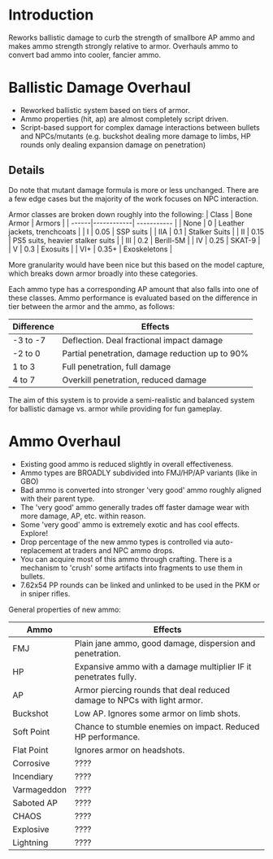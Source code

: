 # Introduction

Reworks ballistic damage to curb the strength of smallbore AP ammo and makes ammo strength strongly relative to armor. Overhauls ammo to convert bad ammo into cooler, fancier ammo.

# Ballistic Damage Overhaul
- Reworked ballistic system based on tiers of armor.
- Ammo properties (hit, ap) are almost completely script driven.
- Script-based support for complex damage interactions between bullets and NPCs/mutants (e.g. buckshot dealing more damage to limbs, HP rounds only dealing expansion damage on penetration)

## Details

Do note that mutant damage formula is more or less unchanged. There are a few edge cases but the majority of the work focuses on NPC interaction.

Armor classes are broken down roughly into the following:
| Class | Bone Armor | Armors      |
| ------|------------| ----------- |
| None  | 0          | Leather jackets, trenchcoats |
| I     | 0.05       | SSP suits |
| IIA   | 0.1        | Stalker Suits |
| II    | 0.15       | PS5 suits, heavier stalker suits |
| III   | 0.2        | Berill-5M |
| IV    | 0.25       | SKAT-9 |
| V     | 0.3        | Exosuits |
| VI+   | 0.35+      | Exoskeletons |

More granularity would have been nice but this based on the model capture, which breaks down armor broadly into these categories.

Each ammo type has a corresponding AP amount that also falls into one of these classes. Ammo performance is evaluated based on the difference in tier between the armor and the ammo, as follows:

| Difference | Effects    |
| -----------|------------|
| -3 to -7   | Deflection. Deal fractional impact damage |
| -2 to 0    | Partial penetration, damage reduction up to 90% |
| 1 to 3     | Full penetration, full damage |
| 4 to 7     | Overkill penetration, reduced damage |

The aim of this system is to provide a semi-realistic and balanced system for ballistic damage vs. armor while providing for fun gameplay.


# Ammo Overhaul

- Existing good ammo is reduced slightly in overall effectiveness.
- Ammo types are BROADLY subdivided into FMJ/HP/AP variants (like in GBO)
- Bad ammo is converted into stronger 'very good' ammo roughly aligned with their parent type.
- The 'very good' ammo generally trades off faster damage wear with more damage, AP, etc. within reason. 
- Some 'very good' ammo is extremely exotic and has cool effects. Explore!
- Drop percentage of the new ammo types is controlled via auto-replacement at traders and NPC ammo drops.
- You can acquire most of this ammo through crafting. There is a mechanism to 'crush' some artifacts into fragments to use them in bullets.
- 7.62x54 PP rounds can be linked and unlinked to be used in the PKM or in sniper rifles.

General properties of new ammo:

| Ammo       | Effects
| -----------|------------|
| FMJ        | Plain jane ammo, good damage, dispersion and penetration. |
| HP         | Expansive ammo with a damage multiplier IF it penetrates fully. |
| AP         | Armor piercing rounds that deal reduced damage to NPCs with light armor. | 
| Buckshot   | Low AP. Ignores some armor on limb shots. | 
| Soft Point | Chance to stumble enemies on impact. Reduced HP performance. |
| Flat Point | Ignores armor on headshots. |
| Corrosive  | ???? |
| Incendiary | ???? |
| Varmageddon| ???? |
| Saboted AP | ???? |
| CHAOS      | ???? |
| Explosive  | ???? |
| Lightning  | ???? |
